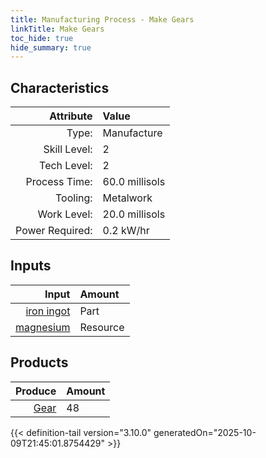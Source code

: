 ```yaml
---
title: Manufacturing Process - Make Gears
linkTitle: Make Gears
toc_hide: true
hide_summary: true
---
```

<!-- This is generated by the MarsSim HelpGenertor, do not edit. -->


## Characteristics

| Attribute      | Value |
|--------:|:------|
|Type:|Manufacture|
|Skill Level:|2|
|Tech Level:|2|
|Process Time:|60.0 millisols|
|Tooling:|Metalwork|
|Work Level:|20.0 millisols|
|Power Required:|0.2 kW/hr|

## Inputs

| Input      | Amount |
|--------:|:------|
|[iron ingot](/docs/definitions/part/iron-ingot)|Part|1|
|[magnesium](/docs/definitions/resource/magnesium)|Resource|0.48 kg|

## Products


| Produce      | Amount |
|--------:|:------|
|[Gear](/docs/definitions/part/gear)|48|



{{< definition-tail version="3.10.0" generatedOn="2025-10-09T21:45:01.8754429" >}}



